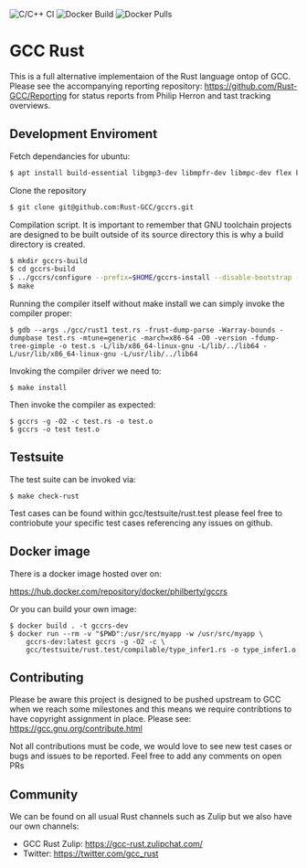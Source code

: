 ![C/C++ CI](https://github.com/philberty/gccrs/workflows/C/C++%20CI/badge.svg)
![Docker Build](https://img.shields.io/docker/cloud/build/philberty/gccrs)
![Docker Pulls](https://img.shields.io/docker/pulls/philberty/gccrs)
# GCC Rust

This is a full alternative implementaion of the Rust language ontop of GCC.
Please see the accompanying reporting repository: https://github.com/Rust-GCC/Reporting for
status reports from Philip Herron and tast tracking overviews.

## Development Enviroment

Fetch dependancies for ubuntu:

```bash
$ apt install build-essential libgmp3-dev libmpfr-dev libmpc-dev flex bison autogen gcc-multilib
```

Clone the repository

```bash
$ git clone git@github.com:Rust-GCC/gccrs.git
```

Compilation script. It is important to remember that GNU toolchain projects are designed to be built outside of its source directory
this is why a build directory is created.

```bash
$ mkdir gccrs-build
$ cd gccrs-build
$ ../gccrs/configure --prefix=$HOME/gccrs-install --disable-bootstrap --enable-multilib --enable-languages=rust
$ make
```

Running the compiler itself without make install we can simply invoke the compiler proper:

```
$ gdb --args ./gcc/rust1 test.rs -frust-dump-parse -Warray-bounds -dumpbase test.rs -mtune=generic -march=x86-64 -O0 -version -fdump-tree-gimple -o test.s -L/lib/x86_64-linux-gnu -L/lib/../lib64 -L/usr/lib/x86_64-linux-gnu -L/usr/lib/../lib64
```

Invoking the compiler driver we need to:

```
$ make install
```

Then invoke the compiler as expected:

```
$ gccrs -g -O2 -c test.rs -o test.o
$ gccrs -o test test.o
```

## Testsuite

The test suite can be invoked via:

```
$ make check-rust
```

Test cases can be found within gcc/testsuite/rust.test please feel free to contriobute your specific
test cases referencing any issues on github.

## Docker image

There is a docker image hosted over on: 

https://hub.docker.com/repository/docker/philberty/gccrs

Or you can build your own image:

```
$ docker build . -t gccrs-dev
$ docker run --rm -v "$PWD":/usr/src/myapp -w /usr/src/myapp \
    gccrs-dev:latest gccrs -g -O2 -c \
    gcc/testsuite/rust.test/compilable/type_infer1.rs -o type_infer1.o
```

## Contributing

Please be aware this project is designed to be pushed upstream to GCC when we reach some milestones and this means we require
contribtions to have copyright assignment in place. Please see: https://gcc.gnu.org/contribute.html

Not all contributions must be code, we would love to see new test cases or bugs and issues to be reported. Feel free to add any comments on open PRs

## Community

We can be found on all usual Rust channels such as Zulip but we also have our own channels:

 * GCC Rust Zulip: https://gcc-rust.zulipchat.com/
 * Twitter: https://twitter.com/gcc_rust
